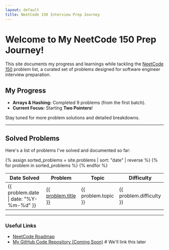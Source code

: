 ```yaml
---
layout: default
title: NeetCode 150 Interview Prep Journey
---
```


# Welcome to My NeetCode 150 Prep Journey!

This site documents my progress and learnings while tackling the [NeetCode 150](https://neetcode.io/roadmap) problem list, a curated set of problems designed for software engineer interview preparation.

## My Progress

* **Arrays & Hashing:** Completed 9 problems (from the first batch).
* **Current Focus:** Starting **Two Pointers**!

Stay tuned for more problem solutions and detailed breakdowns.

---

## Solved Problems

Here's a list of problems I've solved and documented so far:

<table>
  <thead>
    <tr>
      <th>Date Solved</th>
      <th>Problem</th>
      <th>Topic</th>
      <th>Difficulty</th>
    </tr>
  </thead>
  <tbody>
    {% assign sorted_problems = site.problems | sort: "date" | reverse %}
    {% for problem in sorted_problems %}
    <tr>
      <td>{{ problem.date | date: "%Y-%m-%d" }}</td>
      <td><a href="{{ problem.url | relative_url }}">{{ problem.title }}</a></td>
      <td>{{ problem.topic }}</td>
      <td>{{ problem.difficulty }}</td>
    </tr>
    {% endfor %}
  </tbody>
</table>

---

### Useful Links
* [NeetCode Roadmap](https://neetcode.io/roadmap)
* [My GitHub Code Repository (Coming Soon)](/code) # We'll link this later